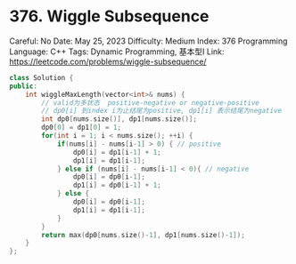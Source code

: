 # 376. Wiggle Subsequence

Careful: No
Date: May 25, 2023
Difficulty: Medium
Index: 376
Programming Language: C++
Tags: Dynamic Programming, 基本型I
Link: https://leetcode.com/problems/wiggle-subsequence/

```cpp
class Solution {
public:
    int wiggleMaxLength(vector<int>& nums) {
        // valid为多状态  positive-negative or negative-positive
        // dp0[i] 到index i为止结尾为positive, dp1[i] 表示结尾为negative
        int dp0[nums.size()], dp1[nums.size()];
        dp0[0] = dp1[0] = 1;
        for(int i = 1; i < nums.size(); ++i) {
            if(nums[i] - nums[i-1] > 0) { // positive
                dp0[i] = dp1[i-1] + 1;
                dp1[i] = dp1[i-1];
            } else if (nums[i] - nums[i-1] < 0){ // negative
                dp0[i] = dp0[i-1];
                dp1[i] = dp0[i-1] + 1;
            } else {
                dp0[i] = dp0[i-1];
                dp1[i] = dp1[i-1];
            }
        }
        return max(dp0[nums.size()-1], dp1[nums.size()-1]);
    }
};
```